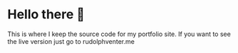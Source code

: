 # Hello there 👀
This is where I keep the source code for my portfolio site. If you want to see the live version just go to rudolphventer.me
